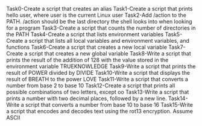Task0-Create a script that creates an alias
Task1-Create a script that prints hello user, where user is the current Linux user
Task2-Add /action to the PATH. /action should be the last directory the shell looks into when looking for a program
Task3-Create a script that counts the number of directories in the PATH
Task4-Create a script that lists environment variables
Task5-Create a script that lists all local variables and environment variables, and functions
Task6-Create a script that creates a new local variable
Task7-Create a script that creates a new global variable
Task8-Write a script that prints the result of the addition of 128 with the value stored in the environment variable TRUEKNOWLEDGE
Task9-Write a script that prints the result of POWER divided by DIVIDE
Task10-Write a script that displays the result of BREATH to the power LOVE
Task11-Write a script that converts a number from base 2 to base 10
Task12-Create a script that prints all possible combinations of two letters, except oo
Task13-Write a script that prints a number with two decimal places, followed by a new line.
Task14-Write a script that converts a number from base 10 to base 16
Task15-Write a script that encodes and decodes text using the rot13 encryption. Assume ASCII
